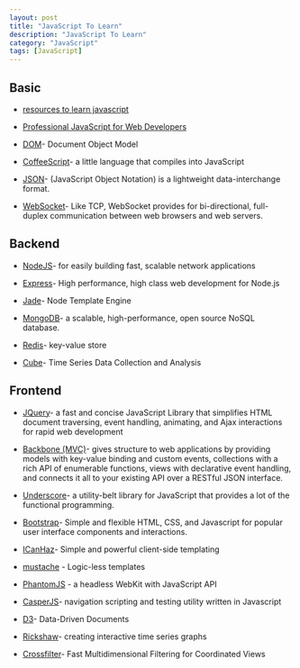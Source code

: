 ```yaml
---
layout: post
title: "JavaScript To Learn"
description: "JavaScript To Learn"
category: "JavaScript"
tags: [JavaScript]
---
```




## Basic

* [resources to learn javascript][1]

* [Professional JavaScript for Web Developers][2]

* [DOM][3]- Document Object Model

* [CoffeeScript][4]- a little language that compiles into JavaScript

* [JSON][5]- (JavaScript Object Notation) is a lightweight data-interchange format.

* [WebSocket][6]- Like TCP, WebSocket provides for bi-directional, full-duplex communication between web browsers and web servers.

## Backend

* [NodeJS][7]- for easily building fast, scalable network applications

* [Express][8]- High performance, high class web development for Node.js

* [Jade][9]- Node Template Engine

* [MongoDB][10]- a scalable, high-performance, open source NoSQL database.

* [Redis][11]- key-value store

* [Cube][12]- Time Series Data Collection and Analysis

<!-- more -->
## Frontend

* [JQuery][13]- a fast and concise JavaScript Library that simplifies HTML document traversing, event handling, animating, and Ajax interactions for rapid web development

* [Backbone (MVC)][14]- gives structure to web applications by providing models with key-value binding and custom events, collections with a rich API of enumerable functions, views with declarative event handling, and connects it all to your existing API over a RESTful JSON interface.

* [Underscore][23]-  a utility-belt library for JavaScript that provides a lot of the functional programming.

* [Bootstrap][15]- Simple and flexible HTML, CSS, and Javascript for popular user interface components and interactions.

* [ICanHaz][16]- Simple and powerful client-side templating

* [mustache][17] - Logic-less templates

* [PhantomJS][18] - a headless WebKit with JavaScript API

* [CasperJS][19]- navigation scripting and testing utility written in Javascript

* [D3][20]- Data-Driven Documents

* [Rickshaw][21]- creating interactive time series graphs

* [Crossfilter][22]- Fast Multidimensional Filtering for Coordinated Views


[1]: http://stackoverflow.com/questions/11246/best-resources-to-learn-javascript
[2]: http://www.amazon.cn/mn/detailApp/ref=asc_df_047022780X402616/?asin=047022780X
[3]: http://www.w3.org/DOM/
[4]: http://jashkenas.github.io/coffee-script/
[5]: http://www.json.org/
[6]: http://en.wikipedia.org/wiki/WebSocket
[7]: http://nodejs.org/
[8]: http://expressjs.com/
[9]: http://jade-lang.com/
[10]: http://www.mongodb.org/
[11]: http://redis.io/
[12]: http://square.github.io/cube/
[13]: http://jquery.com/
[14]: http://backbonejs.org/
[15]: http://twitter.github.io/bootstrap/
[16]: http://icanhazjs.com/
[17]: http://mustache.github.io/
[18]: http://phantomjs.org/
[19]: http://casperjs.org/
[20]: http://d3js.org/
[21]: http://code.shutterstock.com/rickshaw/
[22]: http://square.github.io/crossfilter/
[23]: http://underscorejs.org/